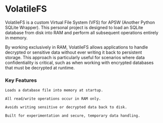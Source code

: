 # VolatileFS

VolatileFS is a custom Virtual File System (VFS) for APSW (Another Python SQLite Wrapper). 
This personal project is designed to load an SQLite database from disk into RAM and perform all subsequent operations entirely in memory.

By working exclusively in RAM, VolatileFS allows applications to handle decrypted or sensitive data without ever writing it back to persistent storage. 
This approach is particularly useful for scenarios where data confidentiality is critical, such as when working with encrypted databases that must be decrypted at runtime.

### Key Features

    Loads a database file into memory at startup.

    All read/write operations occur in RAM only.

    Avoids writing sensitive or decrypted data back to disk.

    Built for experimentation and secure, temporary data handling.

